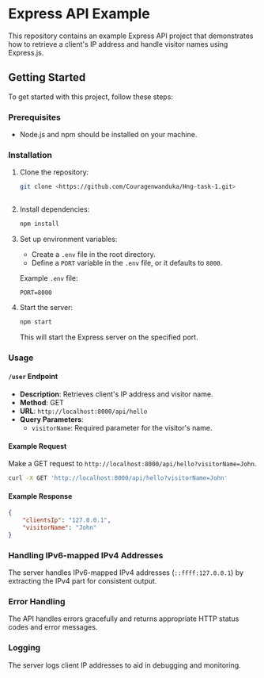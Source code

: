 
# Express API Example

This repository contains an example Express API project that demonstrates how to retrieve a client's IP address and handle visitor names using Express.js.

## Getting Started

To get started with this project, follow these steps:

### Prerequisites

- Node.js and npm should be installed on your machine.

### Installation

1. Clone the repository:
   ```bash
   git clone <https://github.com/Couragenwanduka/Hng-task-1.git>
  
   ```

2. Install dependencies:
   ```bash
   npm install
   ```

3. Set up environment variables:
   - Create a `.env` file in the root directory.
   - Define a `PORT` variable in the `.env` file, or it defaults to `8000`.

   Example `.env` file:
   ```
   PORT=8000
   ```

4. Start the server:
   ```bash
   npm start
   ```

   This will start the Express server on the specified port.

### Usage

#### `/user` Endpoint

- **Description**: Retrieves client's IP address and visitor name.
- **Method**: GET
- **URL**: `http://localhost:8000/api/hello`
- **Query Parameters**:
  - `visitorName`: Required parameter for the visitor's name.

#### Example Request

Make a GET request to `http://localhost:8000/api/hello?visitorName=John`.

```bash
curl -X GET 'http://localhost:8000/api/hello?visitorName=John'
```

#### Example Response

```json
{
    "clientsIp": "127.0.0.1",
    "visitorName": "John"
}
```

### Handling IPv6-mapped IPv4 Addresses

The server handles IPv6-mapped IPv4 addresses (`::ffff:127.0.0.1`) by extracting the IPv4 part for consistent output.

### Error Handling

The API handles errors gracefully and returns appropriate HTTP status codes and error messages.

### Logging

The server logs client IP addresses to aid in debugging and monitoring.
